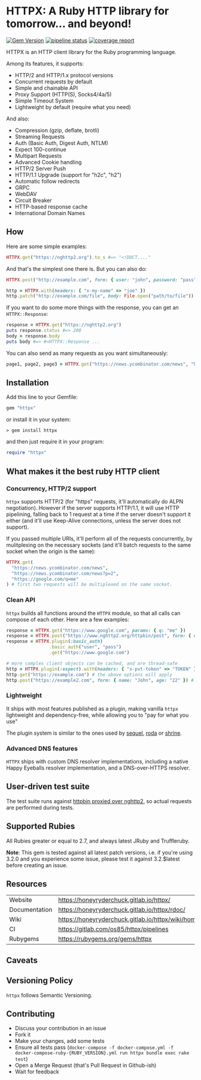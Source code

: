 # HTTPX: A Ruby HTTP library for tomorrow... and beyond!

[![Gem Version](https://badge.fury.io/rb/httpx.svg)](http://rubygems.org/gems/httpx)
[![pipeline status](https://gitlab.com/os85/httpx/badges/master/pipeline.svg)](https://gitlab.com/os85/httpx/pipelines?page=1&scope=all&ref=master)
[![coverage report](https://gitlab.com/os85/httpx/badges/master/coverage.svg?job=coverage)](https://os85.gitlab.io/httpx/coverage/#_AllFiles)

HTTPX is an HTTP client library for the Ruby programming language.

Among its features, it supports:

* HTTP/2 and HTTP/1.x protocol versions
* Concurrent requests by default
* Simple and chainable API
* Proxy Support (HTTP(S), Socks4/4a/5)
* Simple Timeout System
* Lightweight by default (require what you need)

And also:

* Compression (gzip, deflate, brotli)
* Streaming Requests
* Auth (Basic Auth, Digest Auth, NTLM)
* Expect 100-continue
* Multipart Requests
* Advanced Cookie handling
* HTTP/2 Server Push
* HTTP/1.1 Upgrade (support for "h2c", "h2")
* Automatic follow redirects
* GRPC
* WebDAV
* Circuit Breaker
* HTTP-based response cache
* International Domain Names

## How

Here are some simple examples:

```ruby
HTTPX.get("https://nghttp2.org").to_s #=> "<!DOCT...."
```

And that's the simplest one there is. But you can also do:

```ruby
HTTPX.post("http://example.com", form: { user: "john", password: "pass" })

http = HTTPX.with(headers: { "x-my-name" => "joe" })
http.patch("http://example.com/file", body: File.open("path/to/file")) # request body is streamed
```

If you want to do some more things with the response, you can get an `HTTPX::Response`:

```ruby
response = HTTPX.get("https://nghttp2.org")
puts response.status #=> 200
body = response.body
puts body #=> #<HTTPX::Response ...
```

You can also send as many requests as you want simultaneously:

```ruby
page1, page2, page3 = HTTPX.get("https://news.ycombinator.com/news", "https://news.ycombinator.com/news?p=2", "https://news.ycombinator.com/news?p=3")
```

## Installation

Add this line to your Gemfile:

```ruby
gem "httpx"
```

or install it in your system:

```
> gem install httpx
```

and then just require it in your program:

```ruby
require "httpx"
```

## What makes it the best ruby HTTP client


### Concurrency, HTTP/2 support

`httpx` supports HTTP/2 (for "https" requests, it'll automatically do ALPN negotiation). However if the server supports HTTP/1.1, it will use HTTP pipelining, falling back to 1 request at a time if the server doesn't support it either (and it'll use Keep-Alive connections, unless the server does not support).

If you passed multiple URIs, it'll perform all of the requests concurrently, by mulitplexing on the necessary sockets (and it'll batch requests to the same socket when the origin is the same):

```ruby
HTTPX.get(
  "https://news.ycombinator.com/news",
  "https://news.ycombinator.com/news?p=2",
  "https://google.com/q=me"
) # first two requests will be multiplexed on the same socket.
```

### Clean API

`httpx` builds all functions around the `HTTPX` module, so that all calls can compose of each other. Here are a few examples:

```ruby
response = HTTPX.get("https://www.google.com", params: { q: "me" })
response = HTTPX.post("https://www.nghttp2.org/httpbin/post", form: { name: "John", age: "22" })
response = HTTPX.plugin(:basic_auth)
                .basic_auth("user", "pass")
                .get("https://www.google.com")

# more complex client objects can be cached, and are thread-safe
http = HTTPX.plugin(:expect).with(headers: { "x-pvt-token" => "TOKEN" })
http.get("https://example.com") # the above options will apply
http.post("https://example2.com", form: { name: "John", age: "22" }) # same, plus the form POST body
```

### Lightweight

It ships with most features published as a plugin, making vanilla `httpx` lightweight and dependency-free, while allowing you to "pay for what you use"

The plugin system is similar to the ones used by [sequel](https://github.com/jeremyevans/sequel), [roda](https://github.com/jeremyevans/roda) or [shrine](https://github.com/shrinerb/shrine).

### Advanced DNS features

`HTTPX` ships with custom DNS resolver implementations, including a native Happy Eyeballs resolver implementation, and a DNS-over-HTTPS resolver.

## User-driven test suite

The test suite runs against [httpbin proxied over nghttp2](https://nghttp2.org/httpbin/), so actual requests are performed during tests.

## Supported Rubies

All Rubies greater or equal to 2.7, and always latest JRuby and Truffleruby.

**Note**: This gem is tested against all latest patch versions, i.e. if you're using 3.2.0 and you experience some issue, please test it against 3.2.$latest before creating an issue.

## Resources
|               |                                                        |
| ------------- | ------------------------------------------------------ |
| Website       | https://honeyryderchuck.gitlab.io/httpx/               |
| Documentation | https://honeyryderchuck.gitlab.io/httpx/rdoc/          |
| Wiki          | https://honeyryderchuck.gitlab.io/httpx/wiki/home.html |
| CI            | https://gitlab.com/os85/httpx/pipelines                |
| Rubygems      | https://rubygems.org/gems/httpx                        |

## Caveats

## Versioning Policy

`httpx` follows Semantic Versioning.

## Contributing

* Discuss your contribution in an issue
* Fork it
* Make your changes, add some tests
* Ensure all tests pass (`docker-compose -f docker-compose.yml -f docker-compose-ruby-{RUBY_VERSION}.yml run httpx bundle exec rake test`)
* Open a Merge Request (that's Pull Request in Github-ish)
* Wait for feedback
